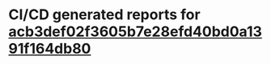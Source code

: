 # CI/CD generated reports for [acb3def02f3605b7e28efd40bd0a1391f164db80](https://github.com/hydephp/develop/commit/acb3def02f3605b7e28efd40bd0a1391f164db80)

